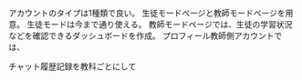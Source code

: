 # 
アカウントのタイプは1種類で良い。
生徒モードページと教師モードページを用意。
生徒モードは今まで通り使える。
教師モードページでは、生徒の学習状況などを確認できるダッシュボードを作成。
プロフィール教師側アカウントでは、

チャット履歴記録を教科ごとにして